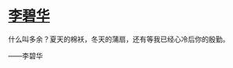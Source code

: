 # [李碧华 ​](https://github.com/miss-shiyi/miss-shiyi/issues/54)

什么叫多余？夏天的棉袄，冬天的蒲扇，还有等我已经心冷后你的殷勤。

——李碧华 ​